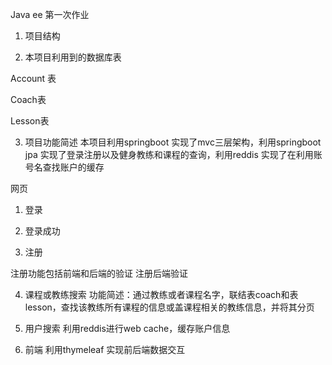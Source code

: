 Java ee 第一次作业
1.    项目结构

2.    本项目利用到的数据库表

Account 表

Coach表

Lesson表


3.    项目功能简述
本项目利用springboot 实现了mvc三层架构，利用springboot jpa 实现了登录注册以及健身教练和课程的查询，利用reddis 实现了在利用账号名查找账户的缓存

网页

1.    登录

2.    登录成功

3.    注册

注册功能包括前端和后端的验证
注册后端验证


4.    课程或教练搜索
功能简述：通过教练或者课程名字，联结表coach和表lesson，查找该教练所有课程的信息或盖课程相关的教练信息，并将其分页



5.    用户搜索
利用reddis进行web cache，缓存账户信息




6.    前端
利用thymeleaf 实现前后端数据交互


